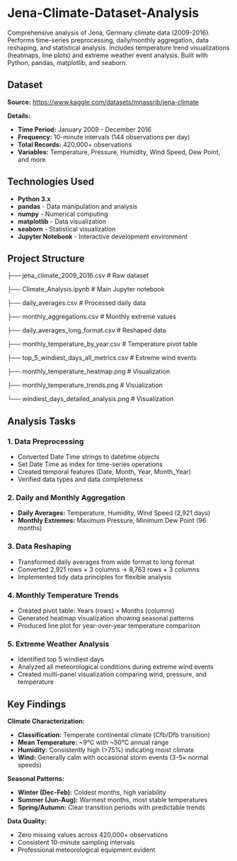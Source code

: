 # Jena-Climate-Dataset-Analysis
Comprehensive analysis of Jena, Germany climate data (2009-2016). Performs time-series preprocessing, daily/monthly aggregation, data reshaping, and statistical analysis. Includes temperature trend visualizations (heatmaps, line plots) and extreme weather event analysis. Built with Python, pandas, matplotlib, and seaborn.

## Dataset

**Source:** https://www.kaggle.com/datasets/mnassrib/jena-climate

**Details:**
- **Time Period:** January 2009 - December 2016
- **Frequency:** 10-minute intervals (144 observations per day)
- **Total Records:** 420,000+ observations
- **Variables:** Temperature, Pressure, Humidity, Wind Speed, Dew Point, and more

## Technologies Used

- **Python 3.x**
- **pandas** - Data manipulation and analysis
- **numpy** - Numerical computing
- **matplotlib** - Data visualization
- **seaborn** - Statistical visualization
- **Jupyter Notebook** - Interactive development environment

## Project Structure
├── jena_climate_2009_2016.csv          # Raw dataset

├── Climate_Analysis.ipynb               # Main Jupyter notebook

├── daily_averages.csv                   # Processed daily data

├── monthly_aggregations.csv             # Monthly extreme values

├── daily_averages_long_format.csv       # Reshaped data

├── monthly_temperature_by_year.csv      # Temperature pivot table

├── top_5_windiest_days_all_metrics.csv  # Extreme wind events

├── monthly_temperature_heatmap.png      # Visualization

├── monthly_temperature_trends.png       # Visualization

└── windiest_days_detailed_analysis.png  # Visualization

## Analysis Tasks

### 1. Data Preprocessing
- Converted Date Time strings to datetime objects
- Set Date Time as index for time-series operations
- Created temporal features (Date, Month, Year, Month_Year)
- Verified data types and data completeness

### 2. Daily and Monthly Aggregation
- **Daily Averages:** Temperature, Humidity, Wind Speed (2,921 days)
- **Monthly Extremes:** Maximum Pressure, Minimum Dew Point (96 months)

### 3. Data Reshaping
- Transformed daily averages from wide format to long format
- Converted 2,921 rows × 3 columns → 8,763 rows × 3 columns
- Implemented tidy data principles for flexible analysis

### 4. Monthly Temperature Trends
- Created pivot table: Years (rows) × Months (columns)
- Generated heatmap visualization showing seasonal patterns
- Produced line plot for year-over-year temperature comparison

### 5. Extreme Weather Analysis
- Identified top 5 windiest days
- Analyzed all meteorological conditions during extreme wind events
- Created multi-panel visualization comparing wind, pressure, and temperature

## Key Findings

**Climate Characterization:**
- **Classification:** Temperate continental climate (Cfb/Dfb transition)
- **Mean Temperature:** ~9°C with ~50°C annual range
- **Humidity:** Consistently high (>75%) indicating moist climate
- **Wind:** Generally calm with occasional storm events (3-5× normal speeds)

**Seasonal Patterns:**
- **Winter (Dec-Feb):** Coldest months, high variability
- **Summer (Jun-Aug):** Warmest months, most stable temperatures
- **Spring/Autumn:** Clear transition periods with predictable trends

**Data Quality:**
- Zero missing values across 420,000+ observations
- Consistent 10-minute sampling intervals
- Professional meteorological equipment evident
